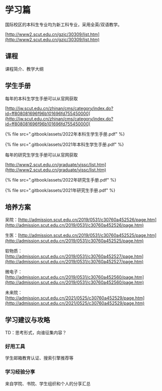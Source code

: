 # 学习篇

国际校区的本科生专业均为新工科专业，采用全英/双语教学。

[http://www2.scut.edu.cn/gzic/30309/list.htm](http://www2.scut.edu.cn/gzic/30309/list.htm)

## 课程

课程简介、教学大纲

## 学生手册

每年的本科生学生手册可以从官网获取

[http://jw.scut.edu.cn/zhinan/cms/category/index.do?id=ff808081696f96b101696fd755450000](http://jw.scut.edu.cn/zhinan/cms/category/index.do?id=ff808081696f96b101696fd755450000)

{% file src=".gitbook/assets/2022年本科生学生手册.pdf" %}

{% file src=".gitbook/assets/2021年本科生学生手册.pdf" %}

每年的研究生学生手册可以从官网获取

[http://www2.scut.edu.cn/graduate/yjssc/list.htm](http://www2.scut.edu.cn/graduate/yjssc/list.htm)

{% file src=".gitbook/assets/2022年研究生手册.pdf" %}

{% file src=".gitbook/assets/2021年研究生手册.pdf" %}

## 培养方案

吴院：[http://admission.scut.edu.cn/2019/0531/c30760a452526/page.htm](http://admission.scut.edu.cn/2019/0531/c30760a452526/page.htm)

生医：[http://admission.scut.edu.cn/2019/0531/c30760a452525/page.htm](http://admission.scut.edu.cn/2019/0531/c30760a452525/page.htm)

软物质：[http://admission.scut.edu.cn/2019/0531/c30760a452527/page.htm](http://admission.scut.edu.cn/2019/0531/c30760a452527/page.htm)

微电子：[http://admission.scut.edu.cn/2019/0531/c30760a452560/page.htm](http://admission.scut.edu.cn/2019/0531/c30760a452560/page.htm)

未来院：[http://admission.scut.edu.cn/2021/0525/c30760a452529/page.htm](http://admission.scut.edu.cn/2021/0525/c30760a452529/page.htm)

## 学习建议与攻略

TD：思考形式，向谁征集内容？

### 好用工具

学生邮箱教育认证、搜索引擎推荐等

### 学习经验分享

来自学院、书院、学生组织和个人的分享汇总


